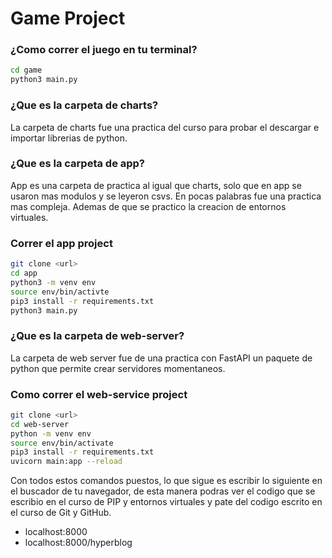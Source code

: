 # Game Project
### ¿Como correr el juego en tu terminal?
```sh
cd game
python3 main.py
```

### ¿Que es la carpeta de charts?
La carpeta de charts fue una practica del curso para probar el descargar e importar librerias de python.

### ¿Que es la carpeta de app?
App es una carpeta de practica al igual que charts, solo que en app se usaron mas modulos y se leyeron csvs. En pocas palabras fue una practica mas compleja. Ademas de que se practico la creacion de entornos virtuales.

### Correr el app project
 ```sh
git clone <url>
cd app
python3 -m venv env
source env/bin/activte
pip3 install -r requirements.txt
python3 main.py
 ```

### ¿Que es la carpeta de web-server?
La carpeta de web server fue de una practica con FastAPI un paquete de python que permite crear servidores momentaneos.

### Como correr el web-service project
```sh
git clone <url>
cd web-server
python -m venv env
source env/bin/activate
pip3 install -r requirements.txt
uvicorn main:app --reload
```
Con todos estos comandos puestos, lo que sigue es escribir lo siguiente en el buscador de tu navegador, de esta manera podras ver el codigo que se escribio en el curso de PIP y entornos virtuales y pate del codigo escrito en el curso de Git y GitHub.
* localhost:8000
* localhost:8000/hyperblog

